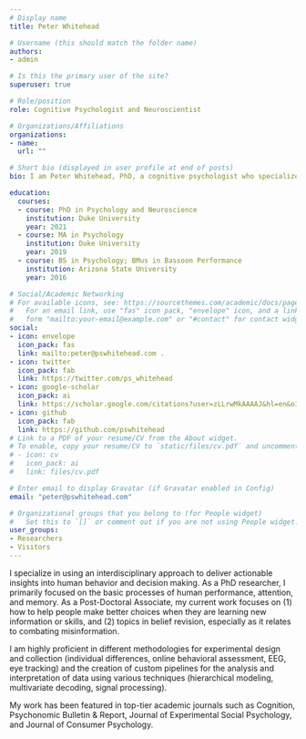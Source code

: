 ```yaml
---
# Display name
title: Peter Whitehead

# Username (this should match the folder name)
authors:
- admin

# Is this the primary user of the site?
superuser: true

# Role/position
role: Cognitive Psychologist and Neuroscientist

# Organizations/Affiliations
organizations:
- name: 
  url: ""

# Short bio (displayed in user profile at end of posts)
bio: I am Peter Whitehead, PhD, a cognitive psychologist who specializes in using an interdisciplinary approach to deliver actionable insights into human behavior and decision making.

education:
  courses:
  - course: PhD in Psychology and Neuroscience
    institution: Duke University
    year: 2021
  - course: MA in Psychology
    institution: Duke University
    year: 2019
  - course: BS in Psychology; BMus in Bassoon Performance
    institution: Arizona State University
    year: 2016

# Social/Academic Networking
# For available icons, see: https://sourcethemes.com/academic/docs/page-builder/#icons
#   For an email link, use "fas" icon pack, "envelope" icon, and a link in the
#   form "mailto:your-email@example.com" or "#contact" for contact widget.
social:
- icon: envelope
  icon_pack: fas
  link: mailto:peter@pswhitehead.com .
- icon: twitter
  icon_pack: fab
  link: https://twitter.com/ps_whitehead
- icon: google-scholar
  icon_pack: ai
  link: https://scholar.google.com/citations?user=zLLrwMkAAAAJ&hl=en&oi=ao
- icon: github
  icon_pack: fab
  link: https://github.com/pswhitehead
# Link to a PDF of your resume/CV from the About widget.
# To enable, copy your resume/CV to `static/files/cv.pdf` and uncomment the lines below.
# - icon: cv
#   icon_pack: ai
#   link: files/cv.pdf

# Enter email to display Gravatar (if Gravatar enabled in Config)
email: "peter@pswhitehead.com"

# Organizational groups that you belong to (for People widget)
#   Set this to `[]` or comment out if you are not using People widget.
user_groups:
- Researchers
- Visitors
---
```


I specialize in using an interdisciplinary approach to deliver actionable insights into human behavior and decision making. As a PhD researcher, I primarily focused on the basic processes of human performance, attention, and memory. As a Post-Doctoral Associate, my current work focuses on (1) how to help people make better choices when they are learning new information or skills, and (2) topics in belief revision, especially as it relates to combating misinformation.

I am highly proficient in different methodologies for experimental design and collection (individual differences, online behavioral assessment, EEG, eye tracking) and the creation of custom pipelines for the analysis and interpretation of data using various techniques (hierarchical modeling, multivariate decoding, signal processing). 

My work has been featured in top-tier academic journals such as Cognition, Psychonomic Bulletin & Report, Journal of Experimental Social Psychology, and Journal of Consumer Psychology.
